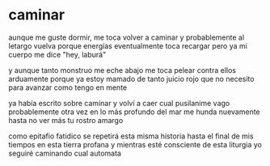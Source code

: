 # caminar

aunque me guste dormir, me toca volver a caminar
y probablemente al letargo vuelva
porque energías eventualmente toca recargar
pero ya mi cuerpo me dice "hey, laburá"

y aunque tanto monstruo me eche abajo
me toca pelear contra ellos arduamente
porque ya estoy mamado de tanto juicio rojo
que no necesito para avanzar como tengo en mente

ya había escrito sobre caminar
y volví a caer cual pusilanime vago
probablemente otra vez en lo más profundo del mar
me hunda nuevamente hasta no ver más tu rostro amargo

como epitafio fatidico se repetirá esta misma historia
hasta el final de mis tiempos en esta tierra profana
y mientras esté consciente de esta liturgia
yo seguiré caminando cual automata

